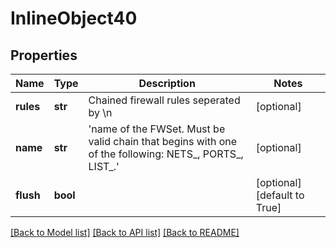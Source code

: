 # InlineObject40

## Properties
Name | Type | Description | Notes
------------ | ------------- | ------------- | -------------
**rules** | **str** | Chained firewall rules seperated by \\n | [optional] 
**name** | **str** | &#39;name of the FWSet. Must be valid chain that begins with one of the following: NETS_, PORTS_, LIST_.&#39;   | [optional] 
**flush** | **bool** |  | [optional] [default to True]

[[Back to Model list]](../README.md#documentation-for-models) [[Back to API list]](../README.md#documentation-for-api-endpoints) [[Back to README]](../README.md)


